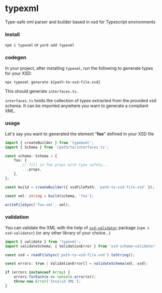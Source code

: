 # typexml

Type-safe xml parser and builder based in xsd for Typescript environments

### Install

`npm i typexml` or `yard add typexml`

### codegen

In your project, after installing `typexml`, run the following to generate types
for your XSD:

`npx typexml generate ${path-to-xsd-file.xsd}`

This should generate `interfaces.ts`.

`interfaces.ts` holds the collection of types extracted from the provided xsd
schema. It can be imported anywhere you want to generate a compliant XML.

### usage

Let's say you want to generated the element "**foo**" defined in your XSD file

```typescript
import { createBuilder } from 'typemxml';
import { Schema } from '/path/to/interfaces.ts';

const schema: Schema = {
    foo: {
        // fill in foo props with type safety...
        ...props,
    },
};

const build = createBuilder({ xsdFilePath: 'path-to-xsd-file.xsd' });

const xml: string = build(schema, 'foo');

writeFileSync('foo.xml', xml);
```

### validation

You can validate the XML with the help of
[`xsd-validator`](https://www.npmjs.com/package/xsd-validator) package
(`npm i xsd-validator`) (or any other library of your choice...)

```typescript
import { validate } from 'typexml';
import validateSchema, { ValidationError } from 'xsd-schema-validator';

const xsd = readFileSync('path-to-xsd-file.xsd').toString();

const errors: true | ValidationError[] = validateSchema(xml, xsd);

if (errors instanceof Array) {
    errors.forEach(e => console.error(e));
    throw new Error('Invalid XML');
}
```
